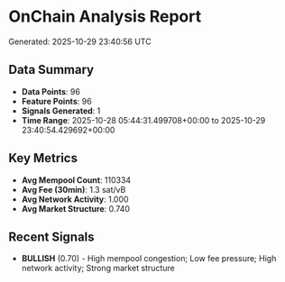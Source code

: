 # OnChain Analysis Report
Generated: 2025-10-29 23:40:56 UTC

## Data Summary
- **Data Points**: 96
- **Feature Points**: 96
- **Signals Generated**: 1
- **Time Range**: 2025-10-28 05:44:31.499708+00:00 to 2025-10-29 23:40:54.429692+00:00

## Key Metrics
- **Avg Mempool Count**: 110334
- **Avg Fee (30min)**: 1.3 sat/vB
- **Avg Network Activity**: 1.000
- **Avg Market Structure**: 0.740

## Recent Signals
- **BULLISH** (0.70) - High mempool congestion; Low fee pressure; High network activity; Strong market structure
